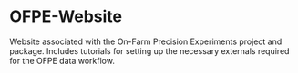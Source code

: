 # OFPE-Website
Website associated with the On-Farm Precision Experiments project and package. Includes tutorials for setting up the necessary externals required for the OFPE data workflow.
